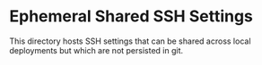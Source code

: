 # Ephemeral Shared SSH Settings

This directory hosts SSH settings that can be shared across local deployments
but which are not persisted in git.

